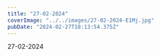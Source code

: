 ```yaml
---
title: "27-02-2024"
coverImage: "../../images/27-02-2024-E1Mj.jpg"
pubDate: "2024-02-27T18:13:54.375Z"
---
```


27-02-2024
